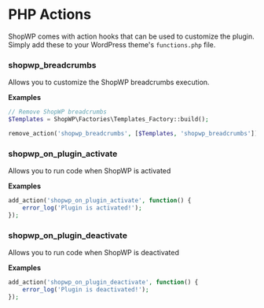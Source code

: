 # PHP Actions

ShopWP comes with action hooks that can be used to customize the plugin. Simply add these to your WordPress theme's `functions.php` file.

### shopwp_breadcrumbs

Allows you to customize the ShopWP breadcrumbs execution.

**Examples**

```php
// Remove ShopWP breadcrumbs
$Templates = ShopWP\Factories\Templates_Factory::build();

remove_action('shopwp_breadcrumbs', [$Templates, 'shopwp_breadcrumbs']);
```

### shopwp_on_plugin_activate

Allows you to run code when ShopWP is activated

**Examples**

```php
add_action('shopwp_on_plugin_activate', function() {
    error_log('Plugin is activated!');
});
```

### shopwp_on_plugin_deactivate

Allows you to run code when ShopWP is deactivated

**Examples**

```php
add_action('shopwp_on_plugin_deactivate', function() {
    error_log('Plugin is deactivated!');
});
```
